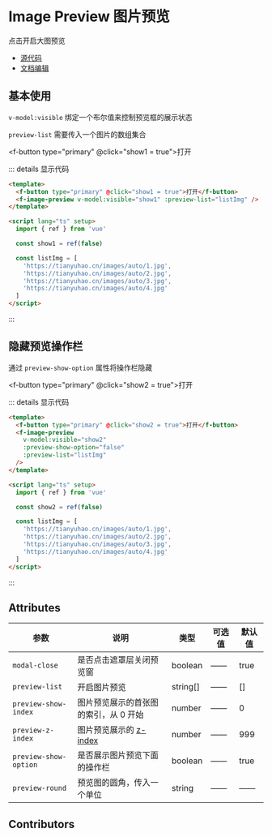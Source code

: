 # Image Preview 图片预览

点击开启大图预览

- [源代码](https://github.com/FightingDesign/fighting-design/tree/master/packages/fighting-design/image-preview)
- [文档编辑](https://github.com/FightingDesign/fighting-design/blob/master/docs/docs/components/image-preview.md)

## 基本使用

`v-model:visible` 绑定一个布尔值来控制预览框的展示状态

`preview-list` 需要传入一个图片的数组集合

<f-button type="primary" @click="show1 = true">打开</f-button>
<f-image-preview v-model:visible="show1" :preview-list="listImg" />

::: details 显示代码

```html
<template>
  <f-button type="primary" @click="show1 = true">打开</f-button>
  <f-image-preview v-model:visible="show1" :preview-list="listImg" />
</template>

<script lang="ts" setup>
  import { ref } from 'vue'

  const show1 = ref(false)

  const listImg = [
    'https://tianyuhao.cn/images/auto/1.jpg',
    'https://tianyuhao.cn/images/auto/2.jpg',
    'https://tianyuhao.cn/images/auto/3.jpg',
    'https://tianyuhao.cn/images/auto/4.jpg'
  ]
</script>
```

:::

## 隐藏预览操作栏

通过 `preview-show-option` 属性将操作栏隐藏

<f-button type="primary" @click="show2 = true">打开</f-button>
<f-image-preview v-model:visible="show2" :preview-show-option="false" :preview-list="listImg" />

::: details 显示代码

```html
<template>
  <f-button type="primary" @click="show2 = true">打开</f-button>
  <f-image-preview
    v-model:visible="show2"
    :preview-show-option="false"
    :preview-list="listImg"
  />
</template>

<script lang="ts" setup>
  import { ref } from 'vue'

  const show2 = ref(false)

  const listImg = [
    'https://tianyuhao.cn/images/auto/1.jpg',
    'https://tianyuhao.cn/images/auto/2.jpg',
    'https://tianyuhao.cn/images/auto/3.jpg',
    'https://tianyuhao.cn/images/auto/4.jpg'
  ]
</script>
```

:::

## Attributes

| 参数                  | 说明                                                                               | 类型     | 可选值 | 默认值 |
| --------------------- | ---------------------------------------------------------------------------------- | -------- | ------ | ------ |
| `modal-close`         | 是否点击遮罩层关闭预览窗                                                           | boolean  | ——     | true   |
| `preview-list`        | 开启图片预览                                                                       | string[] | ——     | []     |
| `preview-show-index`  | 图片预览展示的首张图的索引，从 0 开始                                              | number   | ——     | 0      |
| `preview-z-index`     | 图片预览展示的 [z-index](https://developer.mozilla.org/zh-CN/docs/Web/CSS/z-index) | number   | ——     | 999    |
| `preview-show-option` | 是否展示图片预览下面的操作栏                                                       | boolean  | ——     | true   |
| `preview-round`       | 预览图的圆角，传入一个单位                                                         | string   | ——     | ——     |

## Contributors

<a href="https://github.com/Tyh2001" target="_blank">
  <f-avatar round src="https://avatars.githubusercontent.com/u/73180970?v=4" />
</a>

<script setup>
  import { ref } from 'vue'

  const show1 = ref(false)
  const show2 = ref(false)
  const listImg = [
    'https://tianyuhao.cn/images/auto/1.jpg',
    'https://tianyuhao.cn/images/auto/2.jpg',
    'https://tianyuhao.cn/images/auto/3.jpg',
    'https://tianyuhao.cn/images/auto/4.jpg'
  ]
</script>
